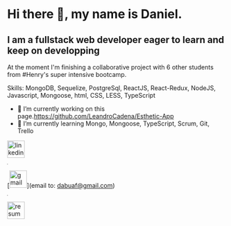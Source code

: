 <h1>Hi there 👋, my name is Daniel.</h1>
<h2>I am a fullstack web developer eager to learn and keep on developping</h2>
At the moment I'm finishing a collaborative project with 6 other students from #Henry's super intensive bootcamp.

<p>Skills: MongoDB, Sequelize, PostgreSql, ReactJS, React-Redux, NodeJS, Javascript, Mongoose, html, CSS, LESS, TypeScript</p>

- 🔭 I’m currently working on this page.https://github.com/LeandroCadena/Esthetic-App
- 🌱 I’m currently learning Mongo, Mongoose, TypeScript, Scrum, Git, Trello 
<!-- - 📫 How to reach me: dabuaf@gmail.com 
- 📋 Check out my full resume: https://www.canva.com/design/DAElK-por24/YiCXVmsiIn9pHr9G7Yoj1g/view?utm_content=DAElK-por24&utm_campaign=designshare&utm_medium=link&utm_source=publishsharelink
<hr/> -->

[<img src='https://cdn.jsdelivr.net/npm/simple-icons@3.0.1/icons/linkedin.svg' alt='linkedin' height='40'>](https://www.linkedin.com/in/daniel-abuaf-fullstack-dev/) <hr width= 1px; height= 100px/>
[<img src='https://cdn.jsdelivr.net/npm/simple-icons@3.0.1/icons/gmail.svg' alt='gmail' height='40'>](email to: dabuaf@gmail.com) <hr width= 1px; height= 100px/>
[<img src='https://cdn.jsdelivr.net/npm/simple-icons@3.0.1/icons/canva.svg' alt='resume' height='40'>](https://www.canva.com/design/DAElK-por24/YiCXVmsiIn9pHr9G7Yoj1g/view?utm_content=DAElK-por24&utm_campaign=designshare&utm_medium=link&utm_source=publishsharelink)

